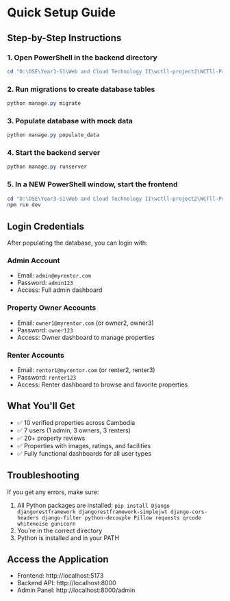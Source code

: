 # Quick Setup Guide

## Step-by-Step Instructions

### 1. Open PowerShell in the backend directory
```powershell
cd "D:\DSE\Year3-S1\Web and Cloud Technology II\wctll-project2\WCTll-Project\backend"
```

### 2. Run migrations to create database tables
```powershell
python manage.py migrate
```

### 3. Populate database with mock data
```powershell
python manage.py populate_data
```

### 4. Start the backend server
```powershell
python manage.py runserver
```

### 5. In a NEW PowerShell window, start the frontend
```powershell
cd "D:\DSE\Year3-S1\Web and Cloud Technology II\wctll-project2\WCTll-Project\frontend"
npm run dev
```

## Login Credentials

After populating the database, you can login with:

### Admin Account
- Email: `admin@myrentor.com`
- Password: `admin123`
- Access: Full admin dashboard

### Property Owner Accounts
- Email: `owner1@myrentor.com` (or owner2, owner3)
- Password: `owner123`
- Access: Owner dashboard to manage properties

### Renter Accounts
- Email: `renter1@myrentor.com` (or renter2, renter3)
- Password: `renter123`
- Access: Renter dashboard to browse and favorite properties

## What You'll Get

- ✅ 10 verified properties across Cambodia
- ✅ 7 users (1 admin, 3 owners, 3 renters)
- ✅ 20+ property reviews
- ✅ Properties with images, ratings, and facilities
- ✅ Fully functional dashboards for all user types

## Troubleshooting

If you get any errors, make sure:
1. All Python packages are installed: `pip install Django djangorestframework djangorestframework-simplejwt django-cors-headers django-filter python-decouple Pillow requests qrcode whitenoise gunicorn`
2. You're in the correct directory
3. Python is installed and in your PATH

## Access the Application

- Frontend: http://localhost:5173
- Backend API: http://localhost:8000
- Admin Panel: http://localhost:8000/admin
